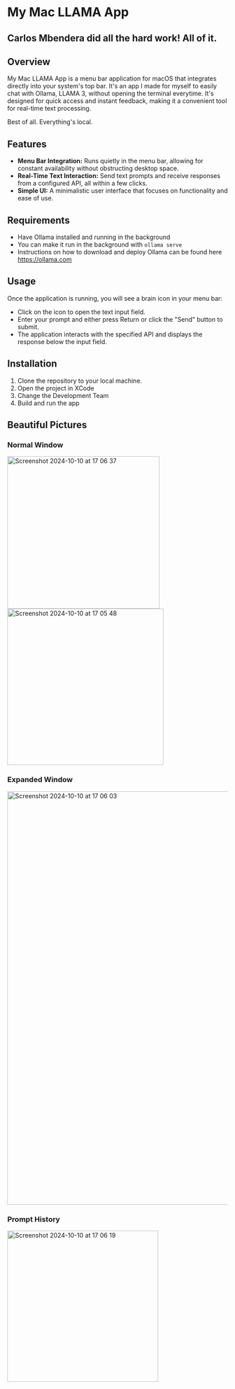 # My Mac LLAMA App

## Carlos Mbendera did all the hard work! All of it.

## Overview

My Mac LLAMA App is a menu bar application for macOS that integrates directly into your system's top bar. 
It's an app I made for myself to easily chat with Ollama, LLAMA 3, without opening the terminal everytime.
It's designed for quick access and instant feedback, making it a convenient tool for real-time text processing.

Best of all. Everything's local.


## Features

- **Menu Bar Integration:** Runs quietly in the menu bar, allowing for constant availability without obstructing desktop space.
- **Real-Time Text Interaction:** Send text prompts and receive responses from a configured API, all within a few clicks.
- **Simple UI:** A minimalistic user interface that focuses on functionality and ease of use.

## Requirements
- Have Ollama installed and running in the background
- You can make it run in the background with `ollama serve`
- Instructions on how to download and deploy Ollama can be found here https://ollama.com

## Usage

Once the application is running, you will see a brain icon in your menu bar:

- Click on the icon to open the text input field.
- Enter your prompt and either press Return or click the "Send" button to submit.
- The application interacts with the specified API and displays the response below the input field.


## Installation

1. Clone the repository to your local machine.
2. Open the project in XCode
3. Change the Development Team
4. Build and run the app

## Beautiful Pictures

### Normal Window
<img width="348" alt="Screenshot 2024-10-10 at 17 06 37" src="https://github.com/user-attachments/assets/177a7fcd-d462-458d-bd3b-a031f9f938c0">
<img width="357" alt="Screenshot 2024-10-10 at 17 05 48" src="https://github.com/user-attachments/assets/7632c0eb-e087-4278-af9f-20db8538b329">

### Expanded Window
<img width="944" alt="Screenshot 2024-10-10 at 17 06 03" src="https://github.com/user-attachments/assets/80c9f252-fc5a-471c-9bf3-b517fce29e00">

### Prompt History
<img width="345" alt="Screenshot 2024-10-10 at 17 06 19" src="https://github.com/user-attachments/assets/da87ccee-274d-4858-98d9-d3d5ab1a9d11">

